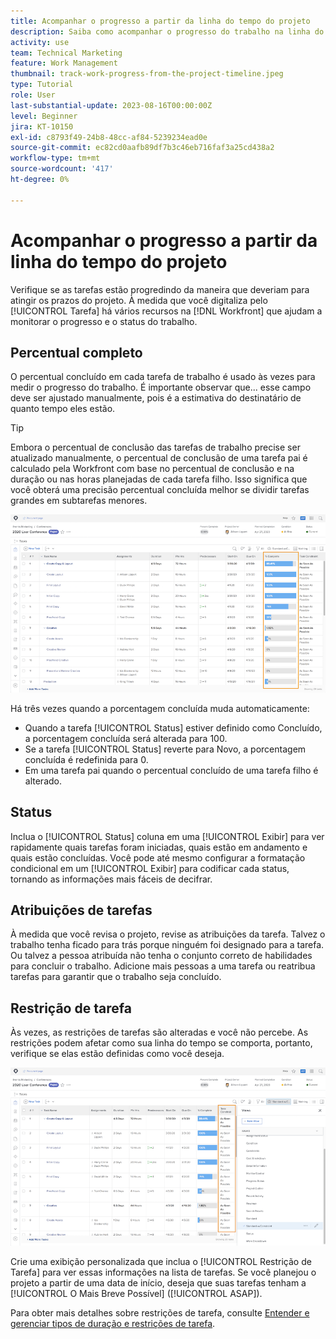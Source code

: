 ```yaml
---
title: Acompanhar o progresso a partir da linha do tempo do projeto
description: Saiba como acompanhar o progresso do trabalho na linha do tempo do projeto no [!DNL  Workfront] usando percentual concluído, status, atribuições ou restrições.
activity: use
team: Technical Marketing
feature: Work Management
thumbnail: track-work-progress-from-the-project-timeline.jpeg
type: Tutorial
role: User
last-substantial-update: 2023-08-16T00:00:00Z
level: Beginner
jira: KT-10150
exl-id: c8793f49-24b8-48cc-af84-5239234ead0e
source-git-commit: ec82cd0aafb89df7b3c46eb716faf3a25cd438a2
workflow-type: tm+mt
source-wordcount: '417'
ht-degree: 0%

---
```


# Acompanhar o progresso a partir da linha do tempo do projeto

Verifique se as tarefas estão progredindo da maneira que deveriam para atingir os prazos do projeto. À medida que você digitaliza pelo [!UICONTROL Tarefa] há vários recursos na [!DNL  Workfront] que ajudam a monitorar o progresso e o status do trabalho.

## Percentual completo

O percentual concluído em cada tarefa de trabalho é usado às vezes para medir o progresso do trabalho. É importante observar que... esse campo deve ser ajustado manualmente, pois é a estimativa do destinatário de quanto tempo eles estão.

>[!TIP]
>
>Embora o percentual de conclusão das tarefas de trabalho precise ser atualizado manualmente, o percentual de conclusão de uma tarefa pai é calculado pela Workfront com base no percentual de conclusão e na duração ou nas horas planejadas de cada tarefa filho. Isso significa que você obterá uma precisão percentual concluída melhor se dividir tarefas grandes em subtarefas menores.


![Lista de tarefas do projeto em exibição [!UICONTROL Percentual Completo] coluna](assets/planner-fund-task-percent-complete.png)

Há três vezes quando a porcentagem concluída muda automaticamente:

* Quando a tarefa [!UICONTROL Status] estiver definido como Concluído, a porcentagem concluída será alterada para 100.
* Se a tarefa [!UICONTROL Status] reverte para Novo, a porcentagem concluída é redefinida para 0.
* Em uma tarefa pai quando o percentual concluído de uma tarefa filho é alterado.

## Status

Inclua o [!UICONTROL Status] coluna em uma [!UICONTROL Exibir] para ver rapidamente quais tarefas foram iniciadas, quais estão em andamento e quais estão concluídas. Você pode até mesmo configurar a formatação condicional em um [!UICONTROL Exibir] para codificar cada status, tornando as informações mais fáceis de decifrar.

## Atribuições de tarefas

À medida que você revisa o projeto, revise as atribuições da tarefa. Talvez o trabalho tenha ficado para trás porque ninguém foi designado para a tarefa. Ou talvez a pessoa atribuída não tenha o conjunto correto de habilidades para concluir o trabalho. Adicione mais pessoas a uma tarefa ou reatribua tarefas para garantir que o trabalho seja concluído.

## Restrição de tarefa

Às vezes, as restrições de tarefas são alteradas e você não percebe. As restrições podem afetar como sua linha do tempo se comporta, portanto, verifique se elas estão definidas como você deseja.

![Lista de tarefas de projeto mostrando a coluna de restrição de tarefa](assets/planner-fund-task-constraint.png)

Crie uma exibição personalizada que inclua o [!UICONTROL Restrição de Tarefa] para ver essas informações na lista de tarefas. Se você planejou o projeto a partir de uma data de início, deseja que suas tarefas tenham a [!UICONTROL O Mais Breve Possível] ([!UICONTROL ASAP]).

Para obter mais detalhes sobre restrições de tarefa, consulte [Entender e gerenciar tipos de duração e restrições de tarefa](https://experienceleague.adobe.com/docs/workfront-learn/tutorials-workfront/manage-work/intermediate-projects/understand-and-manage-duration-types-and-task-constraints.html).
